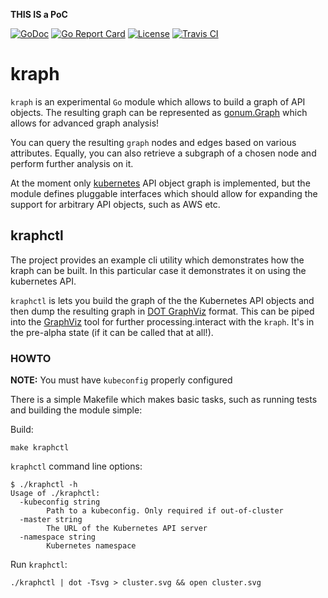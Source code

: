 **THIS IS a PoC**

[![GoDoc](https://godoc.org/github.com/milosgajdos/kraph?status.svg)](https://godoc.org/github.com/milosgajdos/kraph)
[![Go Report Card](https://goreportcard.com/badge/milosgajdos/kraph)](https://goreportcard.com/report/github.com/milosgajdos/kraph)
[![License](https://img.shields.io/:license-apache-blue.svg)](https://opensource.org/licenses/Apache-2.0)
[![Travis CI](https://travis-ci.org/milosgajdos/kraph.svg?branch=master)](https://travis-ci.org/milosgajdos/kraph)

# kraph

`kraph` is an experimental `Go` module which allows to build a graph of API objects. The resulting graph can be represented as [gonum.Graph](https://godoc.org/gonum.org/v1/gonum/graph) which allows for advanced graph analysis!

You can query the resulting `graph`  nodes and edges based on various attributes. Equally, you can also retrieve a subgraph of a chosen node and perform further analysis on it.

At the moment only [kubernetes](https://kubernetes.io/) API object graph is implemented, but the module defines pluggable interfaces which should allow for expanding the support for arbitrary API objects, such as AWS etc.

## kraphctl

The project provides an example cli utility which demonstrates how the kraph can be built. In this particular case it demonstrates it on using the kubernetes API.

`kraphctl` is lets you build the graph of the the Kubernetes API objects and then dump the resulting graph in [DOT GraphViz](https://graphviz.gitlab.io/_pages/doc/info/lang.html) format. This can be piped into the [GraphViz](https://www.graphviz.org/) tool for further processing.interact with the `kraph`. It's in the pre-alpha state (if it can be called that at all!).

### HOWTO

**NOTE:** You must have `kubeconfig` properly configured

There is a simple Makefile which makes basic tasks, such as running tests and building the module simple:

Build:
```shell
make kraphctl
```

`kraphctl` command line options:
```shell
$ ./kraphctl -h
Usage of ./kraphctl:
  -kubeconfig string
    	Path to a kubeconfig. Only required if out-of-cluster
  -master string
    	The URL of the Kubernetes API server
  -namespace string
    	Kubernetes namespace
```

Run `kraphctl`:
```shell
./kraphctl | dot -Tsvg > cluster.svg && open cluster.svg
```
